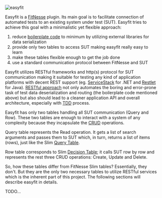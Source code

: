 ![easyfit](https://raw.github.com/nikoudel/easyfit/images/logo.png)

Easyfit is a [FitNesse](http://fitnesse.org) plugin. Its main goal is to facilitate connection of automated tests to an existing system under test (SUT). Easyfit tries to achieve this goal with a minimalistic yet flexible approach:

1. reduce [boilerplate code](http://en.wikipedia.org/wiki/Boilerplate_code) to minimum by utilizing external libraries for data serialization
2. provide only two tables to access SUT making easyfit really easy to learn
3. make these tables flexible enough to get the job done
4. use a standard communication protocol between FitNesse and SUT

Easyfit utilizes RESTful frameworks and http(s) protocol for SUT communication making it suitable for testing any kind of application platforms with decent REST support (eg. [ServiceStack](https://servicestack.net) for .NET and [Restlet](http://restlet.org) for Java). [RESTful approach](http://en.wikipedia.org/wiki/Representational_state_transfer) not only automates the boring and error-prone task of test data deserialization and routing (the boilerplate code mentioned above) but also should lead to a cleaner application API and overall architecture, especially with [TDD](http://en.wikipedia.org/wiki/Test-driven_development) process.

Easyfit has only two tables handling all SUT communication (Query and Row). These two tables are enough to interact with a system of any complexity because they incapsulate the [CRUD](http://en.wikipedia.org/wiki/Create,_read,_update_and_delete) operations.

Query table represents the Read operation. It gets a list of search arguments and passes them to SUT which, in turn, returns a list of items (rows), just like the Slim [Query Table](http://fitnesse.org/FitNesse.UserGuide.SliM.QueryTable).

Row table corresponds to Slim [Decision Table](http://fitnesse.org/FitNesse.UserGuide.SliM.DecisionTable); it calls SUT row by row and represents the rest three CRUD operations: Create, Update and Delete.

So, how these tables differ from FitNesse Slim tables? Essentially, they don't. But they are the only two necessary tables to utilize RESTful services which is the inherent part of this project. The following sections will describe easyfit in details.

TODO...